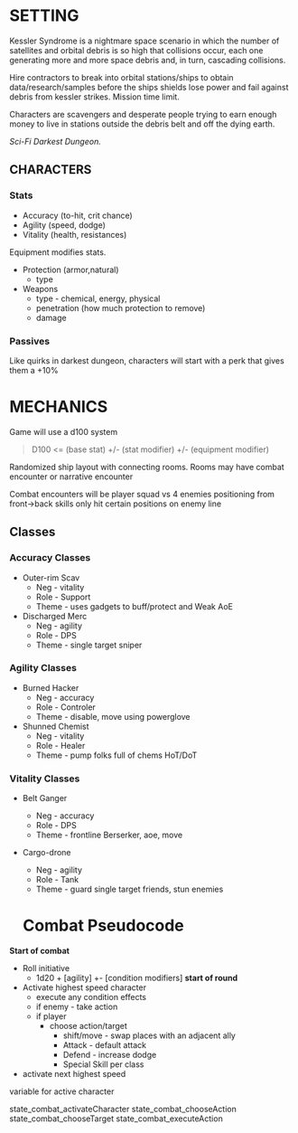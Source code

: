 # SETTING
Kessler Syndrome is a nightmare space scenario in which the number of satellites and orbital debris is so high that collisions occur, each one generating more and more space debris and, in turn, cascading collisions.

Hire contractors to break into orbital stations/ships to obtain data/research/samples before the ships shields lose power and fail against debris from kessler strikes. Mission time limit. 

Characters are scavengers and desperate people trying to earn enough money to live in stations outside the debris belt and off the dying earth.

*Sci-Fi Darkest Dungeon.*

## CHARACTERS

### Stats
- Accuracy (to-hit, crit chance)
- Agility (speed, dodge)
- Vitality (health, resistances)

Equipment modifies stats. 

- Protection (armor,natural)
  - type
- Weapons
  - type - chemical, energy, physical
  - penetration (how much protection to remove)
  - damage

### Passives

Like quirks in darkest dungeon, characters will start with a perk that gives them a +10%


# MECHANICS

Game will use a d100 system
> D100 <= (base stat) +/- (stat modifier) +/- (equipment modifier)

Randomized ship layout with connecting rooms. Rooms may have combat encounter or narrative encounter

Combat encounters will be player squad vs 4 enemies
positioning from front->back 
skills only hit certain positions on enemy line

## Classes

### Accuracy Classes
- Outer-rim Scav 
  - Neg - vitality
  - Role - Support
  - Theme - uses gadgets to buff/protect and Weak AoE
- Discharged Merc
  - Neg - agility
  - Role - DPS 
  - Theme - single target sniper

### Agility Classes
- Burned Hacker
  - Neg - accuracy
  - Role -  Controler
  - Theme - disable, move using powerglove
- Shunned Chemist
  - Neg - vitality
  - Role -  Healer
  - Theme - pump folks full of chems HoT/DoT

### Vitality Classes
- Belt Ganger
  - Neg - accuracy
  - Role -  DPS 
  - Theme - frontline Berserker, aoe, move
- Cargo-drone
  - Neg - agility
  - Role -  Tank
  - Theme - guard single target friends, stun enemies

  # Combat Pseudocode

**Start of combat**
  - Roll initiative
    - 1d20 + [agility] +- [condition modifiers]
  **start of round**
  - Activate highest speed character
    - execute any condition effects
    - if enemy - take action
    - if player
        - choose action/target
          - shift/move - swap places with an adjacent ally
          - Attack - default attack
          - Defend - increase dodge 
          - Special Skill per class
  - activate next highest speed

  variable for active character

  state_combat_activateCharacter
  state_combat_chooseAction
  state_combat_chooseTarget
  state_combat_executeAction